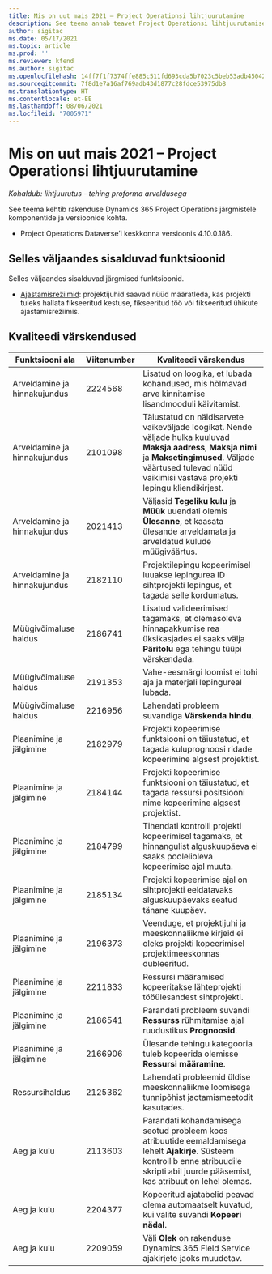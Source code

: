 ```yaml
---
title: Mis on uut mais 2021 – Project Operationsi lihtjuurutamine
description: See teema annab teavet Project Operationsi lihtjuurutamise 2021. a mai väljalaskes saadaolevate kvaliteedivärskenduste kohta.
author: sigitac
ms.date: 05/17/2021
ms.topic: article
ms.prod: ''
ms.reviewer: kfend
ms.author: sigitac
ms.openlocfilehash: 14ff7f1f7374ffe885c511fd693cda5b7023c5beb53adb45042ddda1e932c93d
ms.sourcegitcommit: 7f8d1e7a16af769adb43d1877c28fdce53975db8
ms.translationtype: HT
ms.contentlocale: et-EE
ms.lasthandoff: 08/06/2021
ms.locfileid: "7005971"
---
```

# <a name="whats-new-may-2021---project-operations-lite-deployment"></a>Mis on uut mais 2021 – Project Operationsi lihtjuurutamine

_Kohaldub: lihtjuurutus - tehing proforma arveldusega_

See teema kehtib rakenduse Dynamics 365 Project Operations järgmistele komponentide ja versioonide kohta.

   - Project Operations Dataverse’i keskkonna versioonis 4.10.0.186.

## <a name="features-included-in-this-release"></a>Selles väljaandes sisalduvad funktsioonid

Selles väljaandes sisalduvad järgmised funktsioonid.

- [Ajastamisrežiimid](../../project-management/scheduling-modes.md): projektijuhid saavad nüüd määratleda, kas projekti tuleks hallata fikseeritud kestuse, fikseeritud töö või fikseeritud ühikute ajastamisrežiimis.

## <a name="quality-updates"></a>Kvaliteedi värskendused

| **Funktsiooni ala** | **Viitenumber** | **Kvaliteedi värskendus** |
| --- | --- | --- |
| Arveldamine ja hinnakujundus | 2224568 | Lisatud on loogika, et lubada kohandused, mis hõlmavad arve kinnitamise lisandmooduli käivitamist. |
| Arveldamine ja hinnakujundus | 2101098 | Täiustatud on näidisarvete vaikeväljade loogikat. Nende väljade hulka kuuluvad **Maksja aadress**, **Maksja nimi** ja **Maksetingimused**. Väljade väärtused tulevad nüüd vaikimisi vastava projekti lepingu kliendikirjest. |
| Arveldamine ja hinnakujundus | 2021413 | Väljasid **Tegeliku kulu** ja **Müük** uuendati olemis **Ülesanne**, et kaasata ülesande arveldamata ja arveldatud kulude müügiväärtus. |
| Arveldamine ja hinnakujundus | 2182110 | Projektilepingu kopeerimisel luuakse lepingurea ID sihtprojekti lepingus, et tagada selle kordumatus. |
| Müügivõimaluse haldus | 2186741 | Lisatud valideerimised tagamaks, et olemasoleva hinnapakkumise rea üksikasjades ei saaks välja **Päritolu** ega tehingu tüüpi värskendada. |
| Müügivõimaluse haldus | 2191353 | Vahe-eesmärgi loomist ei tohi aja ja materjali lepingureal lubada. |
| Müügivõimaluse haldus | 2216956 | Lahendati probleem suvandiga **Värskenda hindu**. |
| Plaanimine ja jälgimine | 2182979 | Projekti kopeerimise funktsiooni on täiustatud, et tagada kuluprognoosi ridade kopeerimine algsest projektist. |
| Plaanimine ja jälgimine | 2184144 | Projekti kopeerimise funktsiooni on täiustatud, et tagada ressursi positsiooni nime kopeerimine algsest projektist. |
| Plaanimine ja jälgimine | 2184799 | Tihendati kontrolli projekti kopeerimisel tagamaks, et hinnangulist alguskuupäeva ei saaks poolelioleva kopeerimise ajal muuta. |
| Plaanimine ja jälgimine | 2185134 | Projekti kopeerimise ajal on sihtprojekti eeldatavaks alguskuupäevaks seatud tänane kuupäev. |
| Plaanimine ja jälgimine | 2196373 | Veenduge, et projektijuhi ja meeskonnaliikme kirjeid ei oleks projekti kopeerimisel projektimeeskonnas dubleeritud. |
| Plaanimine ja jälgimine | 2211833 | Ressursi määramised kopeeritakse lähteprojekti tööülesandest sihtprojekti. |
| Plaanimine ja jälgimine | 2186541 | Parandati probleem suvandi **Ressurss** rühmitamise ajal ruudustikus **Prognoosid**. |
| Plaanimine ja jälgimine | 2166906 | Ülesande tehingu kategooria tuleb kopeerida olemisse **Ressursi määramine**. |
| Ressursihaldus | 2125362 | Lahendati probleemid üldise meeskonnaliikme loomisega tunnipõhist jaotamismeetodit kasutades. |
| Aeg ja kulu | 2113603 | Parandati kohandamisega seotud probleem koos atribuutide eemaldamisega lehelt **Ajakirje**. Süsteem kontrollib enne atribuudile skripti abil juurde pääsemist, kas atribuut on lehel olemas. |
| Aeg ja kulu | 2204377 | Kopeeritud ajatabelid peavad olema automaatselt kuvatud, kui valite suvandi **Kopeeri nädal**. |
| Aeg ja kulu | 2209059 | Väli **Olek** on rakenduse Dynamics 365 Field Service ajakirjete jaoks muudetav. |

